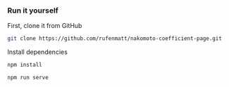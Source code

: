 ### Run it yourself

First, clone it from GitHub

```bash
git clone https://github.com/rufenmatt/nakomoto-coefficient-page.git
```
Install dependencies

```bash
npm install
```

```bash
npm run serve
```